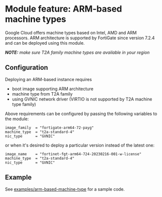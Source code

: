 # Module feature: ARM-based machine types

Google Cloud offers machine types based on Intel, AMD and ARM processors. ARM architecture is supported by FortiGate since version 7.2.4 and can be deployed using this module.

***NOTE:*** *make sure T2A family machine types are available in your region*

## Configuration

Deploying an ARM-based instance requires
- boot image supporting ARM architecture
- machine type from T2A family
- using GVNIC network driver (VIRTIO is not supported by T2A machine type family)

Above requirements can be configured by passing the following variables to the module:

```
image_family  = "fortigate-arm64-72-payg"
machine_type  = "t2a-standard-4"
nic_type      = "GVNIC"
```

or when it's desired to deploy a particular version instead of the latest one:

```
image_name    = "fortinet-fgt-arm64-724-20230216-001-w-license"
machine_type  = "t2a-standard-4"
nic_type      = "GVNIC"
```

## Example

See [examples/arm-based-machine-type](../examples/arm-based-machine-type) for a sample code.
